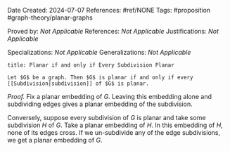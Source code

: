 Date Created: 2024-07-07
References: #ref/NONE
Tags: #proposition #graph-theory/planar-graphs 

Proved by: <i>Not Applicable</i>
References: <i>Not Applicable</i>
Justifications: <i>Not Applicable</i>

Specializations: <i>Not Applicable</i>
Generalizations: <i>Not Applicable</i>

```ad-proposition
title: Planar if and only if Every Subdivision Planar

Let $G$ be a graph. Then $G$ is planar if and only if every [[Subdivision|subdivision]] of $G$ is planar.

```

<i>Proof.</i> Fix a planar embedding of $G$. Leaving this embedding alone and subdividing edges gives a planar embedding of the subdivision.

Conversely, suppose every subdivision of $G$ is planar and take some subdivision $H$ of $G$. Take a planar embedding of $H$. In this embedding of $H$, none of its edges cross. If we un-subdivide any of the edge subdivisions, we get a planar embedding of $G$.